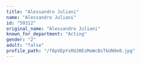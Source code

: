 ```yaml
---
title: "Alessandro Juliani"
name: "Alessandro Juliani"
id: "59312"
original_name: "Alessandro Juliani"
known_for_department: "Acting"
gender: "2"
adult: "false"
profile_path: "/f8pVEpYsRU30EsMoWcBsTkUN9e0.jpg"
---
```

